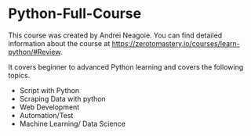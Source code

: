 # Python-Full-Course

This course was created by Andrei Neagoie. 
You can find detailed information about the course at https://zerotomastery.io/courses/learn-python/#Review.

It covers beginner to advanced Python learning and covers the following topics.

- Script with Python 
- Scraping Data with python
- Web Development
- Automation/Test
- Machine Learning/ Data Science

